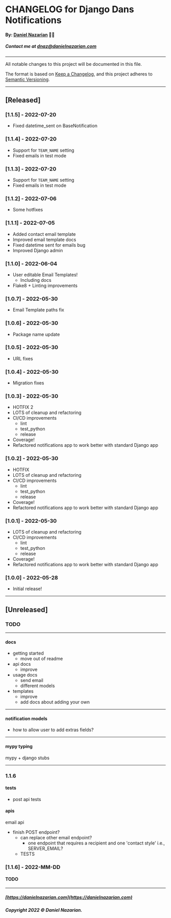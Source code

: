 # CHANGELOG for Django Dans Notifications

#### By: [Daniel Nazarian](https://danielnazarian) 🐧👹

##### Contact me at <dnaz@danielnazarian.com>

-------------------------------------------------------

All notable changes to this project will be documented in this file.

The format is based on [Keep a Changelog](https://keepachangelog.com/en/1.0.0/), and this project adheres to [Semantic Versioning](https://semver.org/spec/v2.0.0.html).


-------------------------------------------------------

## [Released]

### [1.1.5] - 2022-07-20
- Fixed datetime_sent on BaseNotification


### [1.1.4] - 2022-07-20
- Support for `TEAM_NAME` setting
- Fixed emails in test mode


### [1.1.3] - 2022-07-20
- Support for `TEAM_NAME` setting
- Fixed emails in test mode


### [1.1.2] - 2022-07-06
- Some hotfixes


### [1.1.1] - 2022-07-05
- Added contact email template
- Improved email template docs
- Fixed datetime sent for emails bug
- Improved Django admin


### [1.1.0] - 2022-06-04
- User editable Email Templates!
  - Including docs
- Flake8 + Linting improvements 


### [1.0.7] - 2022-05-30
- Email Template paths fix


### [1.0.6] - 2022-05-30
- Package name update


### [1.0.5] - 2022-05-30
- URL fixes


### [1.0.4] - 2022-05-30
- Migration fixes


### [1.0.3] - 2022-05-30
- HOTFIX 2
- LOTS of cleanup and refactoring
- CI/CD improvements
    - lint
    - test_python
    - release
- Coverage!
- Refactored notifications app to work better with standard Django app


### [1.0.2] - 2022-05-30
- HOTFIX
- LOTS of cleanup and refactoring
- CI/CD improvements
    - lint
    - test_python
    - release
- Coverage!
- Refactored notifications app to work better with standard Django app


### [1.0.1] - 2022-05-30
- LOTS of cleanup and refactoring
- CI/CD improvements
    - lint
    - test_python
    - release
- Coverage!
- Refactored notifications app to work better with standard Django app


### [1.0.0] - 2022-05-28
- Initial release!


-------------------------------------------------------

## [Unreleased]

### TODO

-----

#### docs

- getting started
    - move out of readme
- api docs
    - improve
- usage docs
    - send email
    - different models
- templates
    - improve
    - add docs about adding your own

-----

#### notification models

- how to allow user to add extras fields?

-----

#### mypy typing

mypy + django stubs


-----

### 1.1.6


#### tests
- post api tests


#### apis
email api
- finish POST endpoint?
  - can replace other email endpoint?
    - one endpoint that requires a recipient and one 'contact style' i.e., SERVER_EMAIL?
  - TESTS



### [1.1.6] - 2022-MM-DD
#### TODO

-------------------------------------------------------

##### [https://danielnazarian.com](https://danielnazarian.com)

##### Copyright 2022 © Daniel Nazarian.
